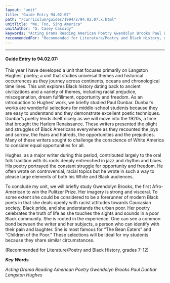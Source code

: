 ```yaml
---
layout: "unit"
title: "Guide Entry 94.02.07"
path: "/curriculum/guides/1994/2/94.02.07.x.html"
unitTitle: "We, Too, Sing America"
unitAuthor: "G. Casey Cassidy"
keywords: "Acting Drama Reading American Poetry Gwendolyn Brooks Paul Dunbar  Langston Hughes"
recommendedFor: "Recommended for Literature/Poetry and Black History, grades 7-12"
---
```

<body>
<hr/>
<h4>
Guide Entry to 94.02.07:
</h4>
This year I have developed a unit that focuses primarily on Langston Hughes’ poetry; a unit that studies universal themes and historical occurrences as they journey across continents, oceans and chronological time lines.  This unit explores Black history dating back to ancient civilizations and a variety of themes, including racial prejudice, miscegenation, dream fulfillment, opportunity and freedom.  As an introduction to Hughes’ work, we briefly studied Paul Dunbar.  Dunbar’s works are wonderful selections for middle-school students because they are easy to understand and they demonstrate excellent poetic techniques.  Dunbar’s poetry lends itself nicely as we will move into the 1920s, a time that brought the Harlem Renaissance.  These writers presented the plight and struggles of Black Americans everywhere as they recounted the joys and sorrow, the fears and hatreds, the opportunities and the prejudices.  Many of these writers sought to challenge the conscience of White America to consider equal opportunities for all.
<p>
Hughes, as a major writer during this period, contributed largely to the oral folk tradition with its roots deeply entrenched in jazz and rhythm and blues.  His poetry portrayed the constant struggle for opportunity and freedom.  He often wrote on controversial, racial topics but he wrote in such a way to please large elements of both his White and Black audiences.
</p>
<p>
To conclude my unit, we will briefly study Gwendolyn Brooks, the first Afro- American to win the Pulitzer Prize.  Her imagery is strong and visceral.  To some extent she could be considered to be a forerunner of modern Black poets in that she deals openly with racist attitudes towards Caucasian society, Black pride, and she understands the urban poor.  Her poetry celebrates the truth of life as she touches the sights and sounds in a poor Black community.  She is rooted in the experience.  One can see a common bond between the writer and her subjects, a person who can identify with their pain and laughter.  She is most famous for “The Bean Eaters” and “Children of the Poor.” These selections will be ideal for my students because they share similar circumstances.
</p>
<p>
(Recommended for Literature/Poetry and Black History, grades 7-12)
</p>
<p>
<b>
<i>
Key Words
</i>
</b>
<br/>
</p>
<p>
<i>
Acting Drama Reading American Poetry Gwendolyn Brooks Paul Dunbar  Langston Hughes
</i>
</p>
</body>